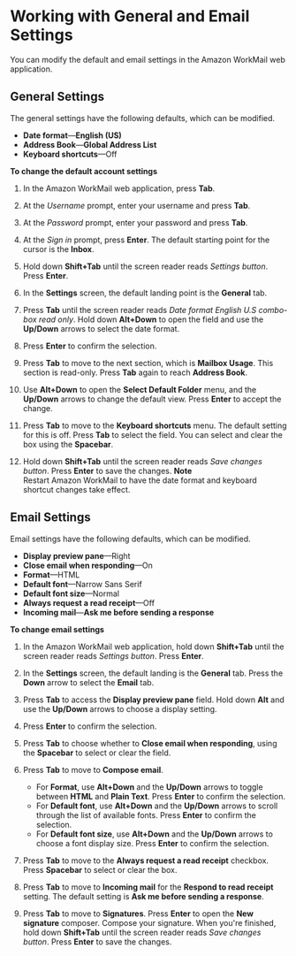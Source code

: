 # Working with General and Email Settings<a name="general-settings"></a>

You can modify the default and email settings in the Amazon WorkMail web application\.

## General Settings<a name="w3ab2c26c11b5"></a>

The general settings have the following defaults, which can be modified\.
+ **Date format**—**English \(US\)**
+ **Address Book**—**Global Address List**
+ **Keyboard shortcuts**—Off

**To change the default account settings**

1. In the Amazon WorkMail web application, press **Tab**\.

1. At the *Username* prompt, enter your username and press **Tab**\.

1. At the *Password* prompt, enter your password and press **Tab**\.

1. At the *Sign in* prompt, press **Enter**\. The default starting point for the cursor is the **Inbox**\.

1. Hold down **Shift\+Tab** until the screen reader reads *Settings button*\. Press **Enter**\.

1. In the **Settings** screen, the default landing point is the **General** tab\.

1. Press **Tab** until the screen reader reads *Date format English U\.S combo\-box read only*\. Hold down **Alt\+Down** to open the field and use the **Up/Down** arrows to select the date format\.

1. Press **Enter** to confirm the selection\.

1. Press **Tab** to move to the next section, which is **Mailbox Usage**\. This section is read\-only\. Press **Tab** again to reach **Address Book**\.

1. Use **Alt\+Down** to open the **Select Default Folder** menu, and the **Up/Down** arrows to change the default view\. Press **Enter** to accept the change\.

1. Press **Tab** to move to the **Keyboard shortcuts** menu\. The default setting for this is off\. Press **Tab** to select the field\. You can select and clear the box using the **Spacebar**\.

1. Hold down **Shift\+Tab** until the screen reader reads *Save changes button*\. Press **Enter** to save the changes\. 
**Note**  
Restart Amazon WorkMail to have the date format and keyboard shortcut changes take effect\.

## Email Settings<a name="w3ab2c26c11b7"></a>

Email settings have the following defaults, which can be modified\.
+ **Display preview pane**—Right
+ **Close email when responding**—On
+ **Format**—HTML
+ **Default font**—Narrow Sans Serif
+ **Default font size**—Normal
+ **Always request a read receipt**—Off
+ **Incoming mail**—**Ask me before sending a response**

**To change email settings**

1. In the Amazon WorkMail web application, hold down **Shift\+Tab** until the screen reader reads *Settings button*\. Press **Enter**\.

1. In the **Settings** screen, the default landing is the **General** tab\. Press the **Down** arrow to select the **Email** tab\.

1. Press **Tab** to access the **Display preview pane** field\. Hold down **Alt** and use the **Up/Down** arrows to choose a display setting\.

1. Press **Enter** to confirm the selection\.

1. Press **Tab** to choose whether to **Close email when responding**, using the **Spacebar** to select or clear the field\.

1. Press **Tab** to move to **Compose email**\. 
   + For **Format**, use **Alt\+Down** and the **Up/Down** arrows to toggle between **HTML** and **Plain Text**\. Press **Enter** to confirm the selection\.
   + For **Default font**, use **Alt\+Down** and the **Up/Down** arrows to scroll through the list of available fonts\. Press **Enter** to confirm the selection\.
   + For **Default font size**, use **Alt\+Down** and the **Up/Down** arrows to choose a font display size\. Press **Enter** to confirm the selection\.

1. Press **Tab** to move to the **Always request a read receipt** checkbox\. Press **Spacebar** to select or clear the box\.

1. Press **Tab** to move to **Incoming mail** for the **Respond to read receipt** setting\. The default setting is **Ask me before sending a response**\.

1. Press **Tab** to move to **Signatures**\. Press **Enter** to open the **New signature** composer\. Compose your signature\. When you're finished, hold down **Shift\+Tab** until the screen reader reads *Save changes button*\. Press **Enter** to save the changes\.